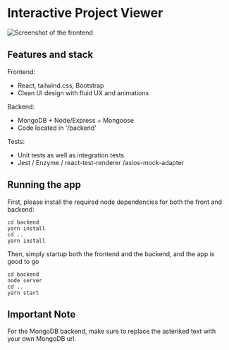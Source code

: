 # Interactive Project Viewer

![Screenshot of the frontend](https://github.com/Trollgen-Studios/studio42-projects-viewer/blob/master/frontendScreenshot.JPG)

## Features and stack

Frontend:

- React, tailwind.css, Bootstrap
- Clean UI design with fluid UX and animations

Backend:

- MongoDB + Node/Express + Mongoose
- Code located in '/backend'

Tests:

- Unit tests as well as integration tests
- Jest / Enzyme / react-test-renderer /axios-mock-adapter


## Running the app

First, please install the required node dependencies for both the front and backend:

```
cd backend
yarn install
cd ..
yarn install
```

Then, simply startup both the frontend and the backend, and the app is good to go
```
cd backend
node server
cd ..
yarn start
```

## Important Note

For the MongoDB backend, make sure to replace the asteriked text with your own MongoDB url.
